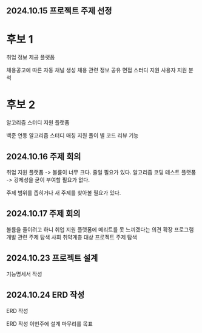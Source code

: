 ## 2024.10.15 프로젝트 주제 선정

# 후보 1

취업 정보 제공 플랫폼

채용공고에 따른 자동 채널 생성
채용 관련 정보 공유
면접 스터디 지원
사용자 지원 분석

# 후보 2

알고리즘 스터디 지원 플랫폼

백준 연동
알고리즘 스터디 매칭 지원
풀이 별 코드 리뷰 기능 

## 2024.10.16 주제 회의
취업 지원 플랫폼 -> 볼륨이 너무 크다. 줄일 필요가 있다.
알고리즘 코딩 테스트 플랫폼 -> 강제성을 굳이 부여할 필요가 없다.

주제 범위를 좁히거나 새 주제를 찾아볼 필요가 있다.

## 2024.10.17 주제 회의
볼륨을 줄이려고 하니 취업 지원 플랫폼에 메리트를 못 느끼겠다는 의견
확장 프로그램 개발 관련 주제 탐색
사회 취약게층 대상 프로젝트 주제 탐색

## 2024.10.23 프로젝트 설계
기능명세서 작성

## 2024.10.24 ERD 작성
ERD 작성

ERD 작성
이번주에 설계 마무리를 목표
